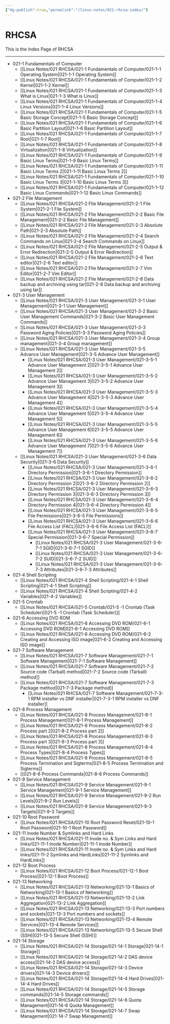 ```yaml
---
{"dg-publish":true,"permalink":"/linux-notes/021-rhcsa-index/"}
---
```


# RHCSA

This is the Index Page of RHCSA

---

- 021-1 Fundamentals of Computer
	- [[Linux Notes/021 RHCSA/021-1 Fundamentals of Computer/021-1-1 Operating System\|021-1-1 Operating System]]
	- [[Linux Notes/021 RHCSA/021-1 Fundamentals of Computer/021-1-2 Kernel\|021-1-2 Kernel]]
	- [[Linux Notes/021 RHCSA/021-1 Fundamentals of Computer/021-1-3 What is Linux\|021-1-3 What is Linux]]
	- [[Linux Notes/021 RHCSA/021-1 Fundamentals of Computer/021-1-4 Linux Versions\|021-1-4 Linux Versions]]
	- [[Linux Notes/021 RHCSA/021-1 Fundamentals of Computer/021-1-5 Basic Storage Concept\|021-1-5 Basic Storage Concept]]
	- [[Linux Notes/021 RHCSA/021-1 Fundamentals of Computer/021-1-6 Basic Partition Layout\|021-1-6 Basic Partition Layout]]
	- [[Linux Notes/021 RHCSA/021-1 Fundamentals of Computer/021-1-7 Root\|021-1-7 Root]]
	- [[Linux Notes/021 RHCSA/021-1 Fundamentals of Computer/021-1-8 Virtualization\|021-1-8 Virtualization]]
	- [[Linux Notes/021 RHCSA/021-1 Fundamentals of Computer/021-1-9 Basic Linux Terms\|021-1-9 Basic Linux Terms]]
	- [[Linux Notes/021 RHCSA/021-1 Fundamentals of Computer/021-1-11 Basic Linux Terms 2\|021-1-11 Basic Linux Terms 2]]
	- [[Linux Notes/021 RHCSA/021-1 Fundamentals of Computer/021-1-10 Basic Linux Terms 3\|021-1-10 Basic Linux Terms 3]]
	- [[Linux Notes/021 RHCSA/021-1 Fundamentals of Computer/021-1-12 Basic Linux Commands\|021-1-12 Basic Linux Commands]]
-  021-2 File Management
	- [[Linux Notes/021 RHCSA/021-2 FIle Management/021-2-1 File System\|021-2-1 File System]]
	- [[Linux Notes/021 RHCSA/021-2 FIle Management/021-2-2 Basic File Management\|021-2-2 Basic File Management]]
	- [[Linux Notes/021 RHCSA/021-2 FIle Management/021-2-3 Absolute Path\|021-2-3 Absolute Path]]
	- [[Linux Notes/021 RHCSA/021-2 FIle Management/021-2-4 Search Commands on Linux\|021-2-4 Search Commands on Linux]]
	- [[Linux Notes/021 RHCSA/021-2 FIle Management/021-2-5 Output & Error Redirection\|021-2-5 Output & Error Redirection]]
	- [[Linux Notes/021 RHCSA/021-2 FIle Management/021-2-6 Text editor\|021-2-6 Text editor]]
	- [[Linux Notes/021 RHCSA/021-2 FIle Management/021-2-7 Vim Editor\|021-2-7 Vim Editor]]
	- [[Linux Notes/021 RHCSA/021-2 FIle Management/021-2-8 Data backup and archiving using tar\|021-2-8 Data backup and archiving using tar]]
- 021-3 User Management
	- [[Linux Notes/021 RHCSA/021-3 User Management/021-3-1 User Management\|021-3-1 User Management]]
	- [[Linux Notes/021 RHCSA/021-3 User Management/021-3-2 Basic User Management Commands\|021-3-2 Basic User Management Commands]] 
	- [[Linux Notes/021 RHCSA/021-3 User Management/021-3-3 Password Aging Policies\|021-3-3 Password Aging Policies]]
	- [[Linux Notes/021 RHCSA/021-3 User Management/021-3-4 Group management\|021-3-4 Group management]]
	- [[Linux Notes/021 RHCSA/021-3 User Management/021-3-5 Advance User Management\|021-3-5 Advance User Management]]
		- [[Linux Notes/021 RHCSA/021-3 User Management/021-3-5-1 Advance User Management 2\|021-3-5-1 Advance User Management 2]]
		- [[Linux Notes/021 RHCSA/021-3 User Management/021-3-5-2 Advance User Management 3\|021-3-5-2 Advance User Management 3]]
		- [[Linux Notes/021 RHCSA/021-3 User Management/021-3-5-3 Advance User Management 4\|021-3-5-3 Advance User Management 4]]
		- [[Linux Notes/021 RHCSA/021-3 User Management/021-3-5-4 Advance User Management 5\|021-3-5-4 Advance User Management 5]]
		- [[Linux Notes/021 RHCSA/021-3 User Management/021-3-5-5 Advance User Management 6\|021-3-5-5 Advance User Management 6]]
		- [[Linux Notes/021 RHCSA/021-3 User Management/021-3-5-6 Advance User Management 7\|021-3-5-6 Advance User Management 7]]
	- [[Linux Notes/021 RHCSA/021-3 User Management/021-3-6 Data Security\|021-3-6 Data Security]]
		- [[Linux Notes/021 RHCSA/021-3 User Management/021-3-6-1 Directory Permission\|021-3-6-1 Directory Permission]]
		- [[Linux Notes/021 RHCSA/021-3 User Management/021-3-6-2 Directory Permission 2\|021-3-6-2 Directory Permission 2]]
		- [[Linux Notes/021 RHCSA/021-3 User Management/021-3-6-3 Directory Permission 3\|021-3-6-3 Directory Permission 3]]
		- [[Linux Notes/021 RHCSA/021-3 User Management/021-3-6-4 Directory Permission 4\|021-3-6-4 Directory Permission 4]]
		- [[Linux Notes/021 RHCSA/021-3 User Management/021-3-6-5 File Permissions\|021-3-6-5 File Permissions]]
		- [[Linux Notes/021 RHCSA/021-3 User Management/021-3-6-6 File Access List (FACL)\|021-3-6-6 File Access List (FACL)]]
		- [[Linux Notes/021 RHCSA/021-3 User Management/021-3-6-7 Special Permission\|021-3-6-7 Special Permission]]
			- [[Linux Notes/021 RHCSA/021-3 User Management/021-3-6-7-1 SGID\|021-3-6-7-1 SGID]]
			- [[Linux Notes/021 RHCSA/021-3 User Management/021-3-6-7-2 SUID\|021-3-6-7-2 SUID]]
			- [[Linux Notes/021 RHCSA/021-3 User Management/021-3-6-7-3 Attributes\|021-3-6-7-3 Attributes]]
- 021-4 Shell Scripting
	- [[Linux Notes/021 RHCSA/021-4 Shell Scripting/021-4-1 Shell Scripting\|021-4-1 Shell Scripting]]
	- [[Linux Notes/021 RHCSA/021-4 Shell Scripting/021-4-2 Variables\|021-4-2 Variables]]
- 021-5 Crontab
	- [[Linux Notes/021 RHCSA/021-5 Crontab/021-5 -1 Crontab (Task Scheduler)\|021-5 -1 Crontab (Task Scheduler)]]
- 021-6 Accessing DVD ROM
	- [[Linux Notes/021 RHCSA/021-6 Accessing DVD ROM/021-6-1 Accessing DVD ROM\|021-6-1 Accessing DVD ROM]]
	- [[Linux Notes/021 RHCSA/021-6 Accessing DVD ROM/021-6-2 Creating and Accessing ISO image\|021-6-2 Creating and Accessing ISO image]]
- 021-7 Software Management
	- [[Linux Notes/021 RHCSA/021-7 Software Management/021-7-1 Software Management\|021-7-1 Software Management]]
	- [[Linux Notes/021 RHCSA/021-7 Software Management/021-7-2 Source code (Tarball) method\|021-7-2 Source code (Tarball) method]]
	- [[Linux Notes/021 RHCSA/021-7 Software Management/021-7-3 Package method\|021-7-3 Package method]]
		- [[Linux Notes/021 RHCSA/021-7 Software Management/021-7-3-1 RPM installer vs DNF installer\|021-7-3-1 RPM installer vs DNF installer]]
- 021-8 Process Management
	- [[Linux Notes/021 RHCSA/021-8 Process Management/021-8-1 Process Management\|021-8-1 Process Management]]
	- [[Linux Notes/021 RHCSA/021-8 Process Management/021-8-2 Process part 2\|021-8-2 Process part 2]]
	- [[Linux Notes/021 RHCSA/021-8 Process Management/021-8-3 Process part 3\|021-8-3 Process part 3]]
	- [[Linux Notes/021 RHCSA/021-8 Process Management/021-8-4 Process Types\|021-8-4 Process Types]]
	- [[Linux Notes/021 RHCSA/021-8 Process Management/021-8-5 Process Termination and Sigterms\|021-8-5 Process Termination and Sigterms]]
	- [[021-8-6 Process Commands\|021-8-6 Process Commands]]
- 021-9 Service Management
	- [[Linux Notes/021 RHCSA/021-9 Service Management/021-9-1 Service Management\|021-9-1 Service Management]]
	- [[Linux Notes/021 RHCSA/021-9 Service Management/021-9-2 Run Levels\|021-9-2 Run Levels]]
	- [[Linux Notes/021 RHCSA/021-9 Service Management/021-9-3 Targets\|021-9-3 Targets]]
- 021-10 Root Password
	- [[Linux Notes/021 RHCSA/021-10 Root Password Reset/021-10-1 Root Password\|021-10-1 Root Password]]
- 021-11 Inode Number & Symlinks and Hard Links
	- [[Linux Notes/021 RHCSA/021-11 Inode no. & Sym Links and Hard links/021-11-1 Inode Number\|021-11-1 Inode Number]]
	- [[Linux Notes/021 RHCSA/021-11 Inode no. & Sym Links and Hard links/021-11-2 Symlinks and HardLinks\|021-11-2 Symlinks and HardLinks]]
- 021-12 Boot Process
	- [[Linux Notes/021 RHCSA/021-12 Boot Process/021-12-1 Boot Process\|021-12-1 Boot Process]]
- 021-13 Networking
	- [[Linux Notes/021 RHCSA/021-13 Networking/021-13-1 Basics of Networking\|021-13-1 Basics of Networking]]
	- [[Linux Notes/021 RHCSA/021-13 Networking/021-13-2 Link Aggregation\|021-13-2 Link Aggregation]]
	- [[Linux Notes/021 RHCSA/021-13 Networking/021-13-3 Port numbers and sockets\|021-13-3 Port numbers and sockets]]
	- [[Linux Notes/021 RHCSA/021-13 Networking/021-13-4 Remote Services\|021-13-4 Remote Services]]
	- [[Linux Notes/021 RHCSA/021-13 Networking/021-13-5 Secure Shell (SSH)\|021-13-5 Secure Shell (SSH)]]
- 021-14 Storage
	- [[Linux Notes/021 RHCSA/021-14 Storage/021-14-1 Storage\|021-14-1 Storage]]
	- [[Linux Notes/021 RHCSA/021-14 Storage/021-14-2 DAS device access\|021-14-2 DAS device access]]
	- [[Linux Notes/021 RHCSA/021-14 Storage/021-14-3 Device drivers\|021-14-3 Device drivers]]
	- [[Linux Notes/021 RHCSA/021-14 Storage/021-14-4 Hard Drives\|021-14-4 Hard Drives]]
	- [[Linux Notes/021 RHCSA/021-14 Storage/021-14-5 Storage commands\|021-14-5 Storage commands]]
	- [[Linux Notes/021 RHCSA/021-14 Storage/021-14-6 Quota Management\|021-14-6 Quota Management]]
	- [[Linux Notes/021 RHCSA/021-14 Storage/021-14-7 Swap Management\|021-14-7 Swap Management]]
